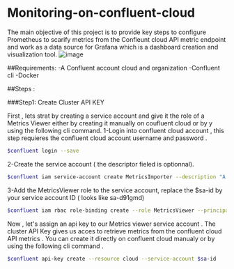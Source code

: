 # Monitoring-on-confluent-cloud

The main objective of this project is to provide key steps to configure Prometheus to scarify metrics from the Confleunt cloud API metric endpoint and work as a data source for Grafana which is a dashboard creation and visualization tool. 
![image](https://user-images.githubusercontent.com/103249046/178447755-ba18bcb5-6818-45f2-ae46-bea2cd863cb6.png)

##Requirements:
-A Confluent account  cloud and organization 
-Confluent cli 
-Docker 

##Steps : 

###Step1: Create  Cluster API KEY 

First , lets strat by creating  a service account and give it the role of a Metrics Viewer either by creating it manually on coufluent cloud or by y using the following cli command. 
1-Login into confluent cloud account , this step requieres the confluent cloud account username and password .

```bash
$confluent login --save
```
2-Create the service account ( the descriptor fieled is optionnal).

```bash
$confluent iam service-account create MetricsImporter --description "A  service account to import Confluent Cloud metrics into Prometheus"
```
3-Add the MetricsViewer role to the service account, replace the $sa-id by your service account ID ( looks like  sa-d91gmd)

```bash
$confluent iam rbac role-binding create --role MetricsViewer --principal User:$sa-id
```

Now , let's assign an api key to our Metrics viewer service account . The cluster API Key gives us acces to retrieve metrics from the confluent cloud API metrics . You can create it directly on confluent cloud manualy or by using the following cli command . 
```bash
$confluent api-key create --resource cloud --service-account $sa-id
```
